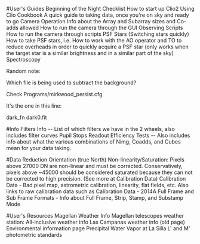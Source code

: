 #User's Guides
Beginning of the Night Checklist
How to start up Clio2
Using Clio Cookbook
A quick guide to taking data, once you're on sky and ready to go
Camera Operation
Info about the Array and Subarray sizes and Co-adds allowed
How to run the camera through the GUI
Observing Scripts
How to run the camera through scripts
PSF Stars (Switching stars quickly)
How to take PSF stars, i.e. How to work with the AO operator and TO to reduce overheads in order to quickly acquire a PSF star (only works when the target star is a similar brightness and in a similar part of the sky)
Spectroscopy


Random note:

Which file is being used to subtract the background?

Check Programs/mirkwood_persist.cfg

It's the one in this line:

dark_fn dark0.fit



#Info
Filters Info -- List of which filters we have in the 2 wheels, also includes filter curves
Pupil Stops
Readout Efficiency Tests -- Also includes info about what the various combinations of Nimg, Coadds, and Cubes mean for your data taking.

#Data Reduction
Orientation (true North)
Non-linearity/Saturation: Pixels above 27000 DN are non-linear and must be corrected. Conservatively, pixels above ~45000 should be considered saturated because they can not be corrected to high precision. (See more at Calibration Data)
Calibration Data - Bad pixel map, astrometric calibration, linearity, flat fields, etc. Also links to raw calibration data such as Calibration Data - 2014A
Full Frame and Sub Frame Formats - Info about Full Frame, Strip, Stamp, and Substamp Mode


#User's Resources
Magellan Weather Info
Magellan telescopes weather station: All-inclusive weather info
Las Campanas weather info (old page)
Environmental information page
Precipital Water Vapor at La Silla
L' and M' photometric standards
